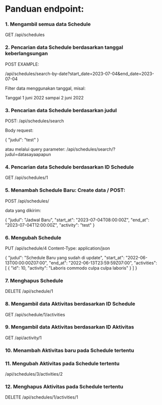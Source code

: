 # Panduan endpoint:

### 1. Mengambil semua data Schedule

GET /api/schedules

### 2. Pencarian data Schedule berdasarkan tanggal keberlangsungan

POST
EXAMPLE:

/api/schedules/search-by-date?start_date=2023-07-04&end_date=2023-07-04

Filter data menggunakan tanggal, misal:

Tanggal 1 juni 2022 sampai 2 juni 2022

### 3. Pencarian data Schedule berdasarkan judul

POST:
/api/schedules/search

Body request:

{
"judul": "test"
}

atau melalui query parameter:
/api/schedules/search/?judul=datasayaapapun

### 4. Pencarian data Schedule berdasarkan ID Schedule

GET /api/schedules/1

### 5. Menambah Schedule Baru: Create data / POST:

POST
/api/schedules/

data yang dikirim:

{
"judul": "Jadwal Baru",
"start_at": "2023-07-04T08:00:00Z",
"end_at": "2023-07-04T12:00:00Z",
"activity": "test"
}

### 6. Mengubah Schedule

PUT /api/schedule/4
Content-Type: application/json

{
"judul": "Schedule Baru yang sudah di update",
"start_at": "2022-06-13T00:00:00Z07:00",
"end_at": "2022-06-13T23:59:59Z07:00",
"activities": [
{
"id": 10,
"activity": "Laboris commodo culpa culpa laboris"
}
]
}

### 7. Menghapus Schedule

DELETE /api/schedule/1

### 8. Mengambil data Aktivitas berdasarkan ID Schedule

GET /api/schedule/1/activities

### 9. Mengambil data Aktivitas berdasarkan ID Aktivitas

GET /api/activity/1

### 10. Menambah Aktivitas baru pada Schedule tertentu

<!-- noted: masih progress -->

### 11. Mengubah Aktivitas pada Schedule tertentu

/api/schedules/3/activities/2

### 12. Menghapus Aktivitas pada Schedule tertentu

DELETE /api/schedules/1/activities/1
